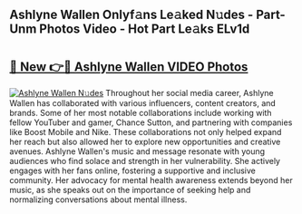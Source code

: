 ## Ashlyne Wallen Onlyf𝚊ns Le𝚊ked N𝚞des - Part-Unm Photos Video - Hot Part Le𝚊ks ELv1d

# <h2><a href="http://ab4446.deff.icu/?id=Ashlyne+Wallen">🔗 New 👉🔴 Ashlyne Wallen VIDEO Photos</a></h2>

[![Ashlyne Wallen N𝚞des](https://i.imgur.com/rIISA9y.gif)](http://ab4446.deff.icu/?id=Ashlyne+Wallen)
Throughout her social media career, Ashlyne Wallen has collaborated with various influencers, content creators, and brands. Some of her most notable collaborations include working with fellow YouTuber and gamer, Chance Sutton, and partnering with companies like Boost Mobile and Nike. These collaborations not only helped expand her reach but also allowed her to explore new opportunities and creative avenues. Ashlyne Wallen's music and message resonate with young audiences who find solace and strength in her vulnerability. She actively engages with her fans online, fostering a supportive and inclusive community. Her advocacy for mental health awareness extends beyond her music, as she speaks out on the importance of seeking help and normalizing conversations about mental illness.

